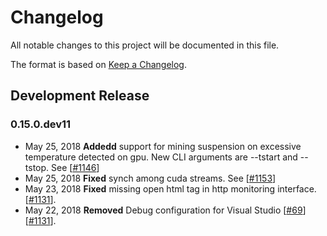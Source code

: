 # Changelog
All notable changes to this project will be documented in this file.

The format is based on [Keep a Changelog](http://keepachangelog.com/en/1.0.0/).

## Development Release
### 0.15.0.dev11
- May 25, 2018 **Addedd** support for mining suspension on excessive temperature detected on gpu. New CLI arguments are --tstart and --tstop. See [[#1146](https://github.com/ethereum-mining/ethminer/pull/1146)]
- May 25, 2018 **Fixed**  synch among cuda streams. See [[#1153](https://github.com/ethereum-mining/ethminer/pull/1153)]
- May 23, 2018 **Fixed**  missing open html tag in http monitoring interface. [[#1131](https://github.com/ethereum-mining/ethminer/pull/1141)].
- May 22, 2018 **Removed**  Debug configuration for Visual Studio [[#69](https://github.com/ethereum-mining/ethminer/issues/69)] [[#1131](https://github.com/ethereum-mining/ethminer/pull/1131)].
